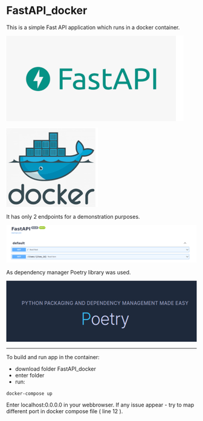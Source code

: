 # FastAPI_docker

This is a simple Fast API application which runs in a docker container.

![Image1](readme_images/fastapi.png)


![Image2](readme_images/docker.png)


It has only 2 endpoints for a demonstration purposes.

![Image3](readme_images/fastapi_docs.png)

As dependency manager  Poetry library was used.

![Image4](readme_images/poetry.png)

------------------------------------------------

To build and run app in the container:

- download folder FastAPI_docker
- enter folder
- run: 

```
docker-compose up
```

Enter localhost:0.0.0.0 in your webbrowser.
If any issue appear - try to map different port in docker compose file ( line 12 ).
